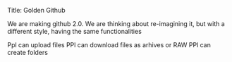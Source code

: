 Title: Golden Github

We are making github 2.0. We are thinking about re-imagining it, but with a different style, having the same functionalities

Ppl can upload files
PPl can download files as arhives or RAW
PPl can create folders
